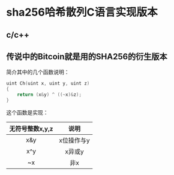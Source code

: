 # sha256哈希散列C语言实现版本
c/c++
-----------------------------
传说中的Bitcoin就是用的SHA256的衍生版本
-----------------------------
简介其中的几个函数说明：
``` C
uint Ch(uint x, uint y, uint z)
{
	return (x&y) ^ ((~x)&z);
}
```
这个函数是实现：  

|无符号整数x,y,z|说明|
|:-:|:-:|
|x&y   |x位操作与y|
|x^y  | x异或y|
|~x  |  非x|

